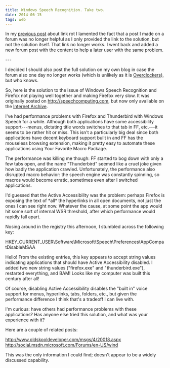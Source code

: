 ```yaml
---
title: Windows Speech Recognition. Take two.
date: 2014-06-15
tags: web
---
```

<p>In my <a title="Link rot" href="/posts/2014/link-rot/">previous post</a> about link rot I lamented the fact that a post I made on a forum was no longer helpful as I only provided the link to the solution, but not the solution itself. That link no longer works. I went back and added a new forum post with the content to help a later user with the same problem.</p>
---

<p>I decided I should also post the full solution on my own blog in case the forum also one day no longer works (which is unlikely as it is <a href="http://www.overclock.net/">Overclockers</a>), but who knows.</p>
<p>So, here is the solution to the issue of Windows Speech Recognition and Firefox not playing well together and making Firefox very slow. It was originally posted on <a href="http://speechcomputing.com/node/2720">http://speechcomputing.com</a>, but now only available on the <a href="https://web.archive.org/web/20131010082540/http://speechcomputing.com/node/2720">Internet Аrchive</a>.</p>

<p>I've had performance problems with Firefox and Thunderbird with Windows Speech for a while. Although both applications have some accessibility support---menus, dictating title words switches to that tab in FF, etc.---it seems to be rather hit or miss. This isn't a particularly big deal since both applications have decent keyboard support built in and FF has the mouseless browsing extension, making it pretty easy to automate these applications using Your Favorite Macro Package.</p>
<p>The performance was killing me though: FF started to bog down with only a few tabs open, and the name "Thunderbird" seemed like a cruel joke given how badly the application crawled. Unfortunately, the performance also disrupted macro behavior: the speech engine was constantly spinning, so macros would become erratic, sometimes even after I switched applications.</p>
<p>I'd guessed that the Active Accessibility was the problem: perhaps Firefox is exposing the text of *all* the hyperlinks in all open documents, not just the ones I can see right now. Whatever the cause, at some point the app would hit some sort of internal WSR threshold, after which performance would rapidly fall apart.</p>
<p>Nosing around in the registry this afternoon, I stumbled across the following key:</p>
<p>HKEY_CURRENT_USER\Software\Microsoft\Speech\Preferences\AppCompatDisableMSAA</p>
<p>Hello! From the existing entries, this key appears to accept string values indicating applications that should have Active Accessibility disabled. I added two new string values ("firefox.exe" and "thunderbird.exe"), restarted everything, and BAM! Looks like my computer was built this century after all!</p>
<p>Of course, disabling Active Accessibility disables the "built in" voice support for menus, hyperlinks, tabs, folders, etc., but given the performance difference I think that's a tradeoff I can live with.</p>
<p>I'm curious: have others had performance problems with these applications? Has anyone else tried this solution, and what was your experience with it?</p>
<p>Here are a couple of related posts:</p>
<p><a href="http://www.oldskooldeveloper.com/msgs/4/20018.aspx">http://www.oldskooldeveloper.com/msgs/4/20018.aspx</a><br /><a href="http://social.msdn.microsoft.com/Forums/en-US/wind">http://social.msdn.microsoft.com/Forums/en-US/wind</a></p>
<p>This was the only information I could find; doesn't appear to be a widely discussed capability.</p>